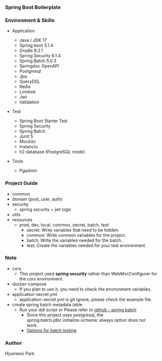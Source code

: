 ### Spring Boot Boilerplate

### Environment & Skills

- Application
  - Java / JDK 17
  - Spring boot 3.1.4
  - Gradle 8.2.1
  - Spring Security 6.1.4
  - Spring Batch 5.0.3
  - Springdoc OpenAPI
  - Postgresql
  - Jpa
  - QueryDSL
  - Redis
  - Lombok
  - Jwt
  - Validation

- Test
  - Spring Boot Starter Test
  - Spring Security
  - Spring Batch
  - Junit 5
  - Mockito
  - Instancio
  - h2 database (PostgreSQL mode)

- Tools
  - Pgadmin

### Project Guide

- common
- domain (post, user, auth)
- security
  - spring security + jwt logic
- utils
- resources
  - prod, dev, local, common, secret, batch, test
    - secret: Write variables that need to be hidden.
    - common: Write common variables for the project.
    - batch: Write the variables needed for the batch.
    - test: Create the variables needed for your test environment.

### Note
- cors
  - This project used **spring security** rather than WebMvcConfigurer for the cors environment.
- docker-compose
  - If you plan to use it, you need to check the environment variables.
- application-secret.yml
  - application-secret.yml is git ignore, please check the example file.
- create spring batch metadata table
  - Run your ddl script or Please refer to [github - spring batch ](https://github.com/spring-projects/spring-batch/blob/5.0.x/spring-batch-core/src/main/resources/org/springframework/batch/core/schema-postgresql.sql)
    - Since this project uses postgresql, the spring.batch.jdbc.initialize-schema: always option does not work.
    - [Options for batch testing](src/test/java/com/example/demo/common/README.md)

### Author
Hyunwoo Park
